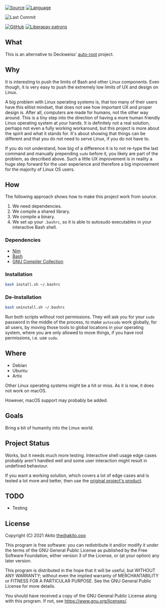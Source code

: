 [![Source](https://img.shields.io/badge/project-source-2a2f33?style=plastic)](https://github.com/theAkito/autosudo)
[![Language](https://img.shields.io/badge/language-Nim-orange.svg?style=plastic)](https://nim-lang.org/)

![Last Commit](https://img.shields.io/github/last-commit/theAkito/autosudo?style=plastic)

[![GitHub](https://img.shields.io/badge/license-GPL--3.0-informational?style=plastic)](https://www.gnu.org/licenses/gpl-3.0.txt)
[![Liberapay patrons](https://img.shields.io/liberapay/patrons/Akito?style=plastic)](https://liberapay.com/Akito/)

## What
This is an alternative to Deckweiss' [auto-root](https://github.com/Deckweiss/auto-root) project.

## Why
It is interesting to push the limits of Bash and other Linux components. Even though, it is very easy to push the extremely low limits of UX and design on Linux.

A big problem with Linux operating systems is, that too many of their users have this elitist mindset, that does not see how important UX and proper design is. After all, computers are made for humans, not the other way around.
This is a tiny step into the direction of having a more human friendly Linux operating system at your hands. It is definitely not a real solution, perhaps not even a fully working workaround, but this project is more about the spirit and what it stands for. It's about showing that things can be different and that you do not need to serve Linux, if you do not have to.

If you do not understand, how big of a difference it is to not re-type the last command and manually prepending `sudo` before it, you likely are part of the problem, as described above. Such a little UX improvement is in reality a huge step forward for the user experience and therefore a big improvement for the majority of Linux OS users.

## How
The following approach shows how to make this project work from source.

1. We need dependencies.
2. We compile a shared library.
3. We compile a binary.
4. We set up your `.bashrc`, so it is able to autosudo executables in your interactive Bash shell.

### Dependencies
* [Nim](https://nim-lang.org/install_unix.html)
* [Bash](https://www.gnu.org/software/bash/)
* [GNU Compiler Collection](https://www.ubuntupit.com/how-to-install-and-use-gcc-compiler-on-linux-system/)

### Installation
```bash
bash install.sh ~/.bashrc
```

### De-Installation
```bash
bash uninstall.sh ~/.bashrc
```

Run both scripts without root permissions. They will ask you for your `sudo` password in the middle of the process, to make `autosudo` work globally, for all users, by moving those tools to global locations in your operating system, where you are only allowed to move things, if you have root permissions, i.e. use `sudo`.

## Where
* Debian
* Ubuntu
* Artix

Other Linux operating systems might be a hit or miss.
As it is now, it does not work on macOS.

However, macOS support may probably be added.

## Goals
Bring a bit of humanity into the Linux world.

## Project Status
Works, but it needs much more testing. Interactive shell usage edge cases probably aren't handled well and some user interaction might result in undefined behaviour.

If you want a working solution, which covers a lot of edge cases and is tested a lot more and better, then use the [original project's product](https://github.com/Deckweiss/auto-root).

## TODO
* Testing

## License
Copyright (C) 2021  Akito <the@akito.ooo>

This program is free software: you can redistribute it and/or modify
it under the terms of the GNU General Public License as published by
the Free Software Foundation, either version 3 of the License, or
(at your option) any later version.

This program is distributed in the hope that it will be useful,
but WITHOUT ANY WARRANTY; without even the implied warranty of
MERCHANTABILITY or FITNESS FOR A PARTICULAR PURPOSE.  See the
GNU General Public License for more details.

You should have received a copy of the GNU General Public License
along with this program.  If not, see <https://www.gnu.org/licenses/>.